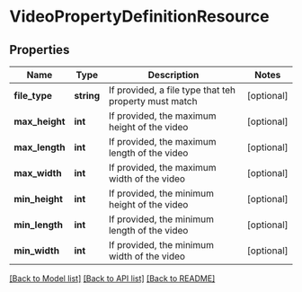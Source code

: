 # VideoPropertyDefinitionResource

## Properties
Name | Type | Description | Notes
------------ | ------------- | ------------- | -------------
**file_type** | **string** | If provided, a file type that teh property must match | [optional] 
**max_height** | **int** | If provided, the maximum height of the video | [optional] 
**max_length** | **int** | If provided, the maximum length of the video | [optional] 
**max_width** | **int** | If provided, the maximum width of the video | [optional] 
**min_height** | **int** | If provided, the minimum height of the video | [optional] 
**min_length** | **int** | If provided, the minimum length of the video | [optional] 
**min_width** | **int** | If provided, the minimum width of the video | [optional] 

[[Back to Model list]](../README.md#documentation-for-models) [[Back to API list]](../README.md#documentation-for-api-endpoints) [[Back to README]](../README.md)



